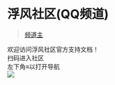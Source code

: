 # 浮风社区(QQ频道)

> [频道主](http://langjunjie.cn)

欢迎访问浮风社区官方支持文档！<br>
扫码进入社区<br>
左下角≡以打开导航<br>
![](https://s3.bmp.ovh/imgs/2021/11/07479a6b9407a573.png)
